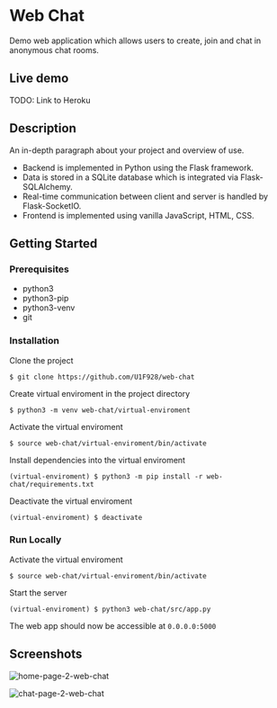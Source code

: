 # Web Chat

Demo web application which allows users to create, join and chat in anonymous chat rooms.

## Live demo

TODO: Link to Heroku

## Description

An in-depth paragraph about your project and overview of use.

* Backend is implemented in Python using the Flask framework. 
* Data is stored in a SQLite database which is integrated via Flask-SQLAlchemy.
* Real-time communication between client and server is handled by Flask-SocketIO.
* Frontend is implemented using vanilla JavaScript, HTML, CSS.

## Getting Started

### Prerequisites

* python3
* python3-pip
* python3-venv
* git

### Installation

Clone the project
```
$ git clone https://github.com/U1F928/web-chat
```
Create virtual enviroment in the project directory
```
$ python3 -m venv web-chat/virtual-enviroment
```
Activate the virtual enviroment
```
$ source web-chat/virtual-enviroment/bin/activate
```
Install dependencies into the virtual enviroment
```
(virtual-enviroment) $ python3 -m pip install -r web-chat/requirements.txt
```
Deactivate the virtual enviroment
```
(virtual-enviroment) $ deactivate
```


### Run Locally

Activate the virtual enviroment
```
$ source web-chat/virtual-enviroment/bin/activate
```
Start the server
```
(virtual-enviroment) $ python3 web-chat/src/app.py
```
The web app should now be accessible at `0.0.0.0:5000`

## Screenshots

![home-page-2-web-chat](https://user-images.githubusercontent.com/110688318/186485755-dfc9c385-1113-4623-a280-c7d730dc6e01.png)

![chat-page-2-web-chat](https://user-images.githubusercontent.com/110688318/186485716-a72e64fe-3e36-4f57-81d9-46eb423af412.png)
